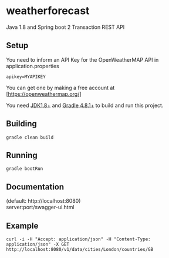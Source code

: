# weatherforecast
Java 1.8 and Spring boot 2 Transaction REST API

## Setup
You need to inform an API Key for the OpenWeatherMAP API in application.properties

`apikey=MYAPIKEY`

You can get one by making a free account at [https://openweathermap.org/]

You need [JDK1.8+](https://jdk.java.net/) and [Gradle 4.8.1+](https://gradle.org/releases/) to build and run this project.

## Building
`gradle clean build`

## Running
`gradle bootRun`

## Documentation
(default: http://localhost:8080)  
server:port/swagger-ui.html

## Example
`curl -i -H "Accept: application/json" -H "Content-Type: application/json" -X GET http://localhost:8080/v1/data/cities/London/countries/GB`
